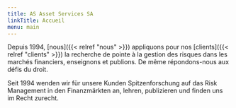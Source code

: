 ```yaml
---
title: AS Asset Services SA
linkTitle: Accueil
menu: main
---
```


Depuis 1994, [nous]({{< relref "nous" >}}) appliquons pour nos [clients]({{< relref "clients" >}}) la recherche de pointe à la gestion des risques dans les marchés financiers, enseignons et publions. De même répondons-nous aux défis du droit.

Seit 1994 wenden wir für unsere Kunden Spitzenforschung auf das Risk Management in den Finanzmärkten an, lehren, publizieren und finden uns im Recht zurecht.